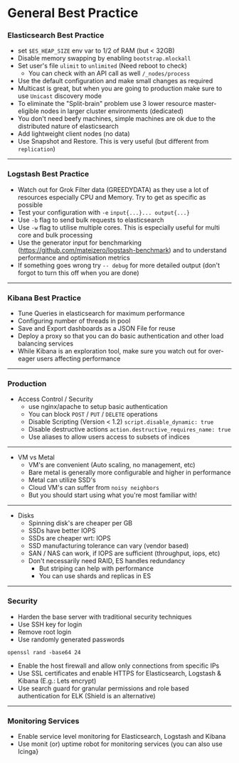 # General Best Practice

### Elasticsearch Best Practice
- set `$ES_HEAP_SIZE` env var to 1/2 of RAM (but < 32GB)
- Disable memory swapping by enabling `bootstrap.mlockall`
- Set user's file `ulimit` to `unlimited` (Need reboot to check)
	- You can check with an API call as well `/_nodes/process`
- Use the default configuration and make small changes as required
- Multicast is great, but when you are going to production make sure to use `Unicast` discovery mode
- To eliminate the "Split-brain" problem use 3 lower resource master-eligible nodes in larger cluster environments (dedicated)
- You don't need beefy machines, simple machines are ok due to the distributed nature of elasticsearch
- Add lightweight client nodes (no data)
- Use Snapshot and Restore. This is very useful (but different from `replication`)

---

### Logstash Best Practice

- Watch out for Grok Filter data (GREEDYDATA) as they use a lot of resources especially CPU and Memory. Try to get as specific as possible
- Test your configuration with `-e` `input{...}... output{...}`
- Use `-b` flag to send bulk requests to elasticsearch
- Use `-w` flag to utilise multiple cores. This is especially useful for multi core and bulk processing
- Use the generator input for benchmarking (https://github.com/matejzero/logstash-benchmark) and to understand performance and optimisation metrics
- If something goes wrong try `-- debug` for more detailed output (don't forgot to turn this off when you are done)

---

### Kibana Best Practice

- Tune Queries in elasticsearch for maximum performance
- Configuring number of threads in pool
- Save and Export dashboards as a JSON File for reuse
- Deploy a proxy so that you can do basic authentication and other load balancing services
- While Kibana is an exploration tool, make sure you watch out for over-eager users affecting performance

---

### Production 

- Access Control / Security
	- use nginx/apache to setup basic authentication
	- You can block `POST` /  `PUT` / `DELETE` operations
	- Disable Scripting (Version < 1.2)
	`script.disable_dynamic: true`
	- Disable destructive actions
	`action.destructive_requires_name: true`
	- Use aliases to allow users access to subsets of indices

---

- VM vs Metal
	- VM's are convenient (Auto scaling, no management, etc)
	- Bare metal is generally more configurable and higher in performance
	- Metal can utilize SSD's
	- Cloud VM's can suffer from `noisy neighbors` 
	- But you should start using what you're most familiar with!

---

- Disks
	- Spinning disk's are cheaper per GB
	- SSDs have better IOPS
	- SSDs are cheaper wrt: IOPS
	- SSD manufacturing tolerance can vary (vendor based)
	- SAN / NAS can work, if IOPS are sufficient (throughput, iops, etc)
	- Don't necessarily need RAID, ES handles redundancy
		- But striping can help with performance
		- You can use shards and replicas in ES

---

### Security 

- Harden the base server with traditional security techniques
- Use SSH key for login 
- Remove root login
- Use randomly generated passwords
```
openssl rand -base64 24
```
- Enable the host firewall and allow only connections from specific IPs
- Use SSL certificates and enable HTTPS for Elasticsearch, Logstash & Kibana (E.g.: Lets encrypt)
- Use search guard for granular permissions and role based authentication for ELK (Shield is an alternative)

---

### Monitoring Services

- Enable service level monitoring for Elasticsearch, Logstash and Kibana 
- Use monit (or) uptime robot for monitoring services (you can also use Icinga}